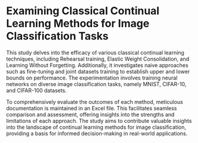 # Examining Classical Continual Learning Methods for Image Classification Tasks
This study delves into the efficacy of various classical continual learning techniques, including Rehearsal training, Elastic Weight Consolidation, and Learning Without Forgetting. Additionally, it investigates naive approaches such as fine-tuning and joint datasets training to establish upper and lower bounds on performance. The experimentation involves training neural networks on diverse image classification tasks, namely MNIST, CIFAR-10, and CIFAR-100 datasets.

To comprehensively evaluate the outcomes of each method, meticulous documentation is maintained in an Excel file. This facilitates seamless comparison and assessment, offering insights into the strengths and limitations of each approach. The study aims to contribute valuable insights into the landscape of continual learning methods for image classification, providing a basis for informed decision-making in real-world applications.
